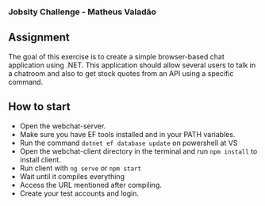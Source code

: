 ### Jobsity Challenge - Matheus Valadão ###

## Assignment
The goal of this exercise is to create a simple browser-based chat application using .NET.
This application should allow several users to talk in a chatroom and also to get stock quotes
from an API using a specific command.

## How to start
* Open the webchat-server.
* Make sure you have EF tools installed and in your PATH variables.
* Run the command `dotnet ef database update` on powershell at VS
* Open the webchat-client directory in the terminal and run `npm install` to install client.
* Run client with `ng serve` or `npm start` 
* Wait until it compiles everything
* Access the URL mentioned after compiling.
* Create your test accounts and login.